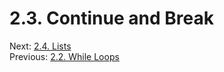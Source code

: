 # 2.3. Continue and Break


Next: [2.4. Lists](2.4.%20Lists.md)<br>
Previous: [2.2. While Loops](2.2.%20While%20Loops.md)